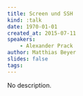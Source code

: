 ```yaml
---
title: Screen und SSH
kind: :talk
date: 1970-01-01
created_at: 2015-07-11
speakers:
    - Alexander Prack
author: Matthias Beyer
slides: false
tags:
---
```


No description.
